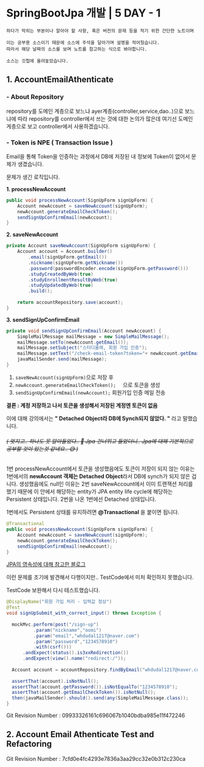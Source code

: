 # SpringBootJpa 개발 | 5 DAY - 1
```
하다가 막히는 부분이나 알아야 할 사항, 혹은 버전의 문제 등을 적기 위한 간단한 노트이며

이는 공부용 소스이기 때문에 소스에 주석을 달아가며 설명을 적어뒀습니다.
따라서 해당 날짜의 소스를 보며 노트를 참고하는 식으로 봐야합니다.

소스는 깃헙에 올려놓았습니다.
```

## 1. AccountEmailAthenticate

### - About Repository
repository를 도메인 계층으로 보느냐  ayer계층(controller,service,dao..)으로 보느냐에 따라 repository를 controller에서 쓰는 것에 대한 논의가 많은데 여기선 도메인게층으로 보고 controller에서 사용하겠습니다.

###  - Token is NPE ( Transaction Issue )
Email을 통해 Token을 인증하는 과정에서 DB에 저장된 내 정보에 Token이 없어서 문제가 생겼습니다.

문제가 생긴 로직입니다.

**1. processNewAccount**
```Java
public void processNewAccount(SignUpForm signUpForm) {  
    Account newAccount = saveNewAccount(signUpForm);  
    newAccount.generateEmailCheckToken();  
    sendSignUpConfirmEmail(newAccount);  
}
```
**2. saveNewAccount**
```Java
private Account saveNewAccount(SignUpForm signUpForm) {  
    Account account = Account.builder()  
        .email(signUpForm.getEmail())  
        .nickname(signUpForm.getNickname())  
        .password(passwordEncoder.encode(signUpForm.getPassword()))  
        .studyCreatedByWeb(true)  
        .studyEnrollmentResultByWeb(true)  
        .studyUpdatedByWeb(true)  
        .build();  
  
    return accountRepository.save(account);  
}
```
**3. sendSignUpConfirmEmail**
```Java
private void sendSignUpConfirmEmail(Account newAccount) {  
    SimpleMailMessage mailMessage = new SimpleMailMessage();  
    mailMessage.setTo(newAccount.getEmail());  
    mailMessage.setSubject("스터디올래, 회원 가입 인증");  
    mailMessage.setText("/check-email-token?token="+ newAccount.getEmailCheckToken()+"&email="+ newAccount.getEmail());  
    javaMailSender.send(mailMessage);  
}
```
1. ``` saveNewAccount(signUpForm) ```으로 저장 후
2.  ```newAccount.generateEmailCheckToken();  ``` 으로 토큰을 생성
3. ``` sendSignUpConfirmEmail(newAccount); ``` 회원가입 인증 메일 전송

**결론 : 계정 저장하고 나서 토큰을 생성해서 저장된 계정엔 토큰이 없음**

이에 대해 강의에서는 **" Detached Object라 DB에 Synch되지 않았다. "** 라고 말했습니다.

###### ~~( 멋지고.. 하나도 못 알아들었다.. 🤗 Jpa 건너뛰고 들었더니.. Jpa에 대해 기본적으로 공부할 것이 있는것 같네요.. 😅 )~~


1번 processNewAccount에서 토큰을 생성했음에도 토큰이 저장이 되지 않는 이유는 1번에서의 **newAccount 객체는 Detached Object**라서 DB에 synch가 되지 않은 겁니다.
생성했음에도 null인 이유는
2번 saveNewAccount에서 이미 트랜잭션 처리를 했기 때문에 이 안에서 해당하는 entity가 JPA entity life cycle에 해당하는 Persistent 상태입니다.
2번을 나온 1번에선 Detached 상태입니다.

1번에서도 Persistent 상태를 유지하려면 **@Transactional** 을 붙이면 됩니다.
```java
@Transactional  
public void processNewAccount(SignUpForm signUpForm) {  
    Account newAccount = saveNewAccount(signUpForm);  
    newAccount.generateEmailCheckToken();  
    sendSignUpConfirmEmail(newAccount);  
}
```

[JPA의 영속성에 대해 참고한 블로그](https://kihoonkim.github.io/2017/01/27/JPA(Java%20ORM)/2.%20JPA-%EC%98%81%EC%86%8D%EC%84%B1%20%EA%B4%80%EB%A6%AC/)

이런 문제를 조기에 발견해서 다행이지만.. TestCode에서 미처 확인하지 못했습니다.

TestCode 보완해서 다시 테스트했습니다.
```java
@DisplayName("회원 가입 처리 - 입력값 정상")  
@Test  
void signUpSubmit_with_correct_input() throws Exception {  
  
  mockMvc.perform(post("/sign-up")  
          .param("nickname","oomi")  
          .param("email","whdudal1217@naver.com")  
          .param("password","1234578910")  
          .with(csrf()))  
      .andExpect(status().is3xxRedirection())  
      .andExpect(view().name("redirect:/"));  
  
  Account account = accountRepository.findByEmail("whdudal1217@naver.com");  
  
  assertThat(account).isNotNull();  
  assertThat(account.getPassword()).isNotEqualTo("1234578910");  
  assertThat(account.getEmailCheckToken()).isNotNull();  
  then(javaMailSender).should().send(any(SimpleMailMessage.class));  
}
```

Git Revision Number : 09933326161c696067b1040bdba985e11f472246

## 2. Account Email Athenticate Test and Refactoring



Git Revision Number : 7cfd0e4fc4293e7836a3aa29cc32e0b312c230ca
